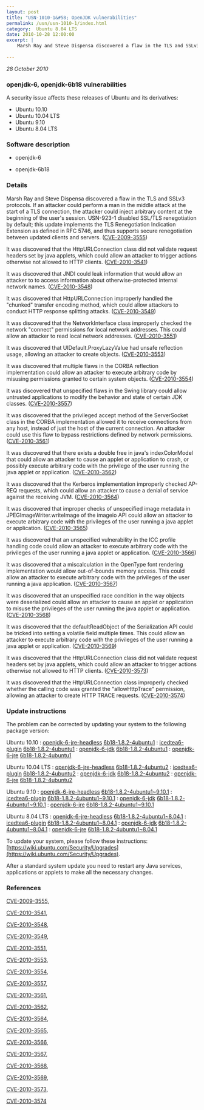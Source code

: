 ```yaml
---
layout: post
title: "USN-1010-1&#58; OpenJDK vulnerabilities"
permalink: /usn/usn-1010-1/index.html
category:  Ubuntu 8.04 LTS
date: 2010-10-28 12:00:00
excerpt: |
    Marsh Ray and Steve Dispensa discovered a flaw in the TLS and SSLv3 protocols. If an attacker could perform a man in the middle attack at the start of a TLS connection, the attacker could inject arbitrary content at the beginning of the user&#39;s session. USN-923-1 disabled SSL/TLS renegotiation by default; this update implements the TLS Renegotiation Indication Extension as defined in RFC 5746, and thus supports secure renegotiation between updated clients and servers. ([CVE-2009-3555](http://people.ubuntu.com/~ubuntu-security/cve/CVE-2009-3555))
    
--- 
```

 
 

*28 October 2010*

### openjdk-6, openjdk-6b18 vulnerabilities

A security issue affects these releases of Ubuntu and its derivatives:

* Ubuntu 10.10
* Ubuntu 10.04 LTS
* Ubuntu 9.10
* Ubuntu 8.04 LTS

### Software description

* openjdk-6 

* openjdk-6b18 

### Details

Marsh Ray and Steve Dispensa discovered a flaw in the TLS and SSLv3 protocols. If an attacker could perform a man in the middle attack at the start of a TLS connection, the attacker could inject arbitrary content at the beginning of the user&#39;s session. USN-923-1 disabled SSL/TLS renegotiation by default; this update implements the TLS Renegotiation Indication Extension as defined in RFC 5746, and thus supports secure renegotiation between updated clients and servers. ([CVE-2009-3555](http://people.ubuntu.com/~ubuntu-security/cve/CVE-2009-3555))

It was discovered that the HttpURLConnection class did not validate request headers set by java applets, which could allow an attacker to trigger actions otherwise not allowed to HTTP clients. ([CVE-2010-3541](http://people.ubuntu.com/~ubuntu-security/cve/CVE-2010-3541))

It was discovered that JNDI could leak information that would allow an attacker to to access information about otherwise-protected internal network names. ([CVE-2010-3548](http://people.ubuntu.com/~ubuntu-security/cve/CVE-2010-3548))

It was discovered that HttpURLConnection improperly handled the &quot;chunked&quot; transfer encoding method, which could allow attackers to conduct HTTP response splitting attacks. ([CVE-2010-3549](http://people.ubuntu.com/~ubuntu-security/cve/CVE-2010-3549))

It was discovered that the NetworkInterface class improperly checked the network &quot;connect&quot; permissions for local network addresses. This could allow an attacker to read local network addresses. ([CVE-2010-3551](http://people.ubuntu.com/~ubuntu-security/cve/CVE-2010-3551))

It was discovered that UIDefault.ProxyLazyValue had unsafe reflection usage, allowing an attacker to create objects. ([CVE-2010-3553](http://people.ubuntu.com/~ubuntu-security/cve/CVE-2010-3553))

It was discovered that multiple flaws in the CORBA reflection implementation could allow an attacker to execute arbitrary code by misusing permissions granted to certain system objects. ([CVE-2010-3554](http://people.ubuntu.com/~ubuntu-security/cve/CVE-2010-3554))

It was discovered that unspecified flaws in the Swing library could allow untrusted applications to modify the behavior and state of certain JDK classes. ([CVE-2010-3557](http://people.ubuntu.com/~ubuntu-security/cve/CVE-2010-3557))

It was discovered that the privileged accept method of the ServerSocket class in the CORBA implementation allowed it to receive connections from any host, instead of just the host of the current connection. An attacker could use this flaw to bypass restrictions defined by network permissions. ([CVE-2010-3561](http://people.ubuntu.com/~ubuntu-security/cve/CVE-2010-3561))

It was discovered that there exists a double free in java&#39;s indexColorModel that could allow an attacker to cause an applet or application to crash, or possibly execute arbitrary code with the privilege of the user running the java applet or application. ([CVE-2010-3562](http://people.ubuntu.com/~ubuntu-security/cve/CVE-2010-3562))

It was discovered that the Kerberos implementation improperly checked AP-REQ requests, which could allow an attacker to cause a denial of service against the receiving JVM. ([CVE-2010-3564](http://people.ubuntu.com/~ubuntu-security/cve/CVE-2010-3564))

It was discovered that improper checks of unspecified image metadata in JPEGImageWriter.writeImage of the imageio API could allow an attacker to execute arbitrary code with the privileges of the user running a java applet or application. ([CVE-2010-3565](http://people.ubuntu.com/~ubuntu-security/cve/CVE-2010-3565))

It was discovered that an unspecified vulnerability in the ICC profile handling code could allow an attacker to execute arbitrary code with the privileges of the user running a java applet or application. ([CVE-2010-3566](http://people.ubuntu.com/~ubuntu-security/cve/CVE-2010-3566))

It was discovered that a miscalculation in the OpenType font rendering implementation would allow out-of-bounds memory access. This could allow an attacker to execute arbitrary code with the privileges of the user running a java application. ([CVE-2010-3567](http://people.ubuntu.com/~ubuntu-security/cve/CVE-2010-3567))

It was discovered that an unspecified race condition in the way objects were deserialized could allow an attacker to cause an applet or application to misuse the privileges of the user running the java applet or application. ([CVE-2010-3568](http://people.ubuntu.com/~ubuntu-security/cve/CVE-2010-3568))

It was discovered that the defaultReadObject of the Serialization API could be tricked into setting a volatile field multiple times. This could allow an attacker to execute arbitrary code with the privileges of the user running a java applet or application. ([CVE-2010-3569](http://people.ubuntu.com/~ubuntu-security/cve/CVE-2010-3569))

It was discovered that the HttpURLConnection class did not validate request headers set by java applets, which could allow an attacker to trigger actions otherwise not allowed to HTTP clients. ([CVE-2010-3573](http://people.ubuntu.com/~ubuntu-security/cve/CVE-2010-3573))

It was discovered that the HttpURLConnection class improperly checked whether the calling code was granted the &quot;allowHttpTrace&quot; permission, allowing an attacker to create HTTP TRACE requests. ([CVE-2010-3574](http://people.ubuntu.com/~ubuntu-security/cve/CVE-2010-3574)) 

### Update instructions

The problem can be corrected by updating your system to the following package version:

Ubuntu 10.10
 : [openjdk-6-jre-headless](https://launchpad.net/ubuntu/+source/openjdk-6b18) <span> [6b18-1.8.2-4ubuntu1](https://launchpad.net/ubuntu/+source/openjdk-6b18/6b18-1.8.2-4ubuntu1) </span> 
 : [icedtea6-plugin](https://launchpad.net/ubuntu/+source/openjdk-6b18) <span> [6b18-1.8.2-4ubuntu1](https://launchpad.net/ubuntu/+source/openjdk-6b18/6b18-1.8.2-4ubuntu1) </span> 
 : [openjdk-6-jdk](https://launchpad.net/ubuntu/+source/openjdk-6b18) <span> [6b18-1.8.2-4ubuntu1](https://launchpad.net/ubuntu/+source/openjdk-6b18/6b18-1.8.2-4ubuntu1) </span> 
 : [openjdk-6-jre](https://launchpad.net/ubuntu/+source/openjdk-6b18) <span> [6b18-1.8.2-4ubuntu1](https://launchpad.net/ubuntu/+source/openjdk-6b18/6b18-1.8.2-4ubuntu1) </span> 

Ubuntu 10.04 LTS
 : [openjdk-6-jre-headless](https://launchpad.net/ubuntu/+source/openjdk-6) <span> [6b18-1.8.2-4ubuntu2](https://launchpad.net/ubuntu/+source/openjdk-6/6b18-1.8.2-4ubuntu2) </span> 
 : [icedtea6-plugin](https://launchpad.net/ubuntu/+source/openjdk-6) <span> [6b18-1.8.2-4ubuntu2](https://launchpad.net/ubuntu/+source/openjdk-6/6b18-1.8.2-4ubuntu2) </span> 
 : [openjdk-6-jdk](https://launchpad.net/ubuntu/+source/openjdk-6) <span> [6b18-1.8.2-4ubuntu2](https://launchpad.net/ubuntu/+source/openjdk-6/6b18-1.8.2-4ubuntu2) </span> 
 : [openjdk-6-jre](https://launchpad.net/ubuntu/+source/openjdk-6) <span> [6b18-1.8.2-4ubuntu2](https://launchpad.net/ubuntu/+source/openjdk-6/6b18-1.8.2-4ubuntu2) </span> 

Ubuntu 9.10
 : [openjdk-6-jre-headless](https://launchpad.net/ubuntu/+source/openjdk-6) <span> [6b18-1.8.2-4ubuntu1~9.10.1](https://launchpad.net/ubuntu/+source/openjdk-6/6b18-1.8.2-4ubuntu1~9.10.1) </span> 
 : [icedtea6-plugin](https://launchpad.net/ubuntu/+source/openjdk-6) <span> [6b18-1.8.2-4ubuntu1~9.10.1](https://launchpad.net/ubuntu/+source/openjdk-6/6b18-1.8.2-4ubuntu1~9.10.1) </span> 
 : [openjdk-6-jdk](https://launchpad.net/ubuntu/+source/openjdk-6) <span> [6b18-1.8.2-4ubuntu1~9.10.1](https://launchpad.net/ubuntu/+source/openjdk-6/6b18-1.8.2-4ubuntu1~9.10.1) </span> 
 : [openjdk-6-jre](https://launchpad.net/ubuntu/+source/openjdk-6) <span> [6b18-1.8.2-4ubuntu1~9.10.1](https://launchpad.net/ubuntu/+source/openjdk-6/6b18-1.8.2-4ubuntu1~9.10.1) </span> 

Ubuntu 8.04 LTS
 : [openjdk-6-jre-headless](https://launchpad.net/ubuntu/+source/openjdk-6) <span> [6b18-1.8.2-4ubuntu1~8.04.1](https://launchpad.net/ubuntu/+source/openjdk-6/6b18-1.8.2-4ubuntu1~8.04.1) </span> 
 : [icedtea6-plugin](https://launchpad.net/ubuntu/+source/openjdk-6) <span> [6b18-1.8.2-4ubuntu1~8.04.1](https://launchpad.net/ubuntu/+source/openjdk-6/6b18-1.8.2-4ubuntu1~8.04.1) </span> 
 : [openjdk-6-jdk](https://launchpad.net/ubuntu/+source/openjdk-6) <span> [6b18-1.8.2-4ubuntu1~8.04.1](https://launchpad.net/ubuntu/+source/openjdk-6/6b18-1.8.2-4ubuntu1~8.04.1) </span> 
 : [openjdk-6-jre](https://launchpad.net/ubuntu/+source/openjdk-6) <span> [6b18-1.8.2-4ubuntu1~8.04.1](https://launchpad.net/ubuntu/+source/openjdk-6/6b18-1.8.2-4ubuntu1~8.04.1) </span> 

To update your system, please follow these instructions: [https://wiki.ubuntu.com/Security/Upgrades](https://wiki.ubuntu.com/Security/Upgrades).

After a standard system update you need to restart any Java services, applications or applets to make all the necessary changes. 

### References

 
 [CVE-2009-3555](http://people.ubuntu.com/~ubuntu-security/cve/CVE-2009-3555), 

 [CVE-2010-3541](http://people.ubuntu.com/~ubuntu-security/cve/CVE-2010-3541), 

 [CVE-2010-3548](http://people.ubuntu.com/~ubuntu-security/cve/CVE-2010-3548), 

 [CVE-2010-3549](http://people.ubuntu.com/~ubuntu-security/cve/CVE-2010-3549), 

 [CVE-2010-3551](http://people.ubuntu.com/~ubuntu-security/cve/CVE-2010-3551), 

 [CVE-2010-3553](http://people.ubuntu.com/~ubuntu-security/cve/CVE-2010-3553), 

 [CVE-2010-3554](http://people.ubuntu.com/~ubuntu-security/cve/CVE-2010-3554), 

 [CVE-2010-3557](http://people.ubuntu.com/~ubuntu-security/cve/CVE-2010-3557), 

 [CVE-2010-3561](http://people.ubuntu.com/~ubuntu-security/cve/CVE-2010-3561), 

 [CVE-2010-3562](http://people.ubuntu.com/~ubuntu-security/cve/CVE-2010-3562), 

 [CVE-2010-3564](http://people.ubuntu.com/~ubuntu-security/cve/CVE-2010-3564), 

 [CVE-2010-3565](http://people.ubuntu.com/~ubuntu-security/cve/CVE-2010-3565), 

 [CVE-2010-3566](http://people.ubuntu.com/~ubuntu-security/cve/CVE-2010-3566), 

 [CVE-2010-3567](http://people.ubuntu.com/~ubuntu-security/cve/CVE-2010-3567), 

 [CVE-2010-3568](http://people.ubuntu.com/~ubuntu-security/cve/CVE-2010-3568), 

 [CVE-2010-3569](http://people.ubuntu.com/~ubuntu-security/cve/CVE-2010-3569), 

 [CVE-2010-3573](http://people.ubuntu.com/~ubuntu-security/cve/CVE-2010-3573), 

 [CVE-2010-3574](http://people.ubuntu.com/~ubuntu-security/cve/CVE-2010-3574)
 

